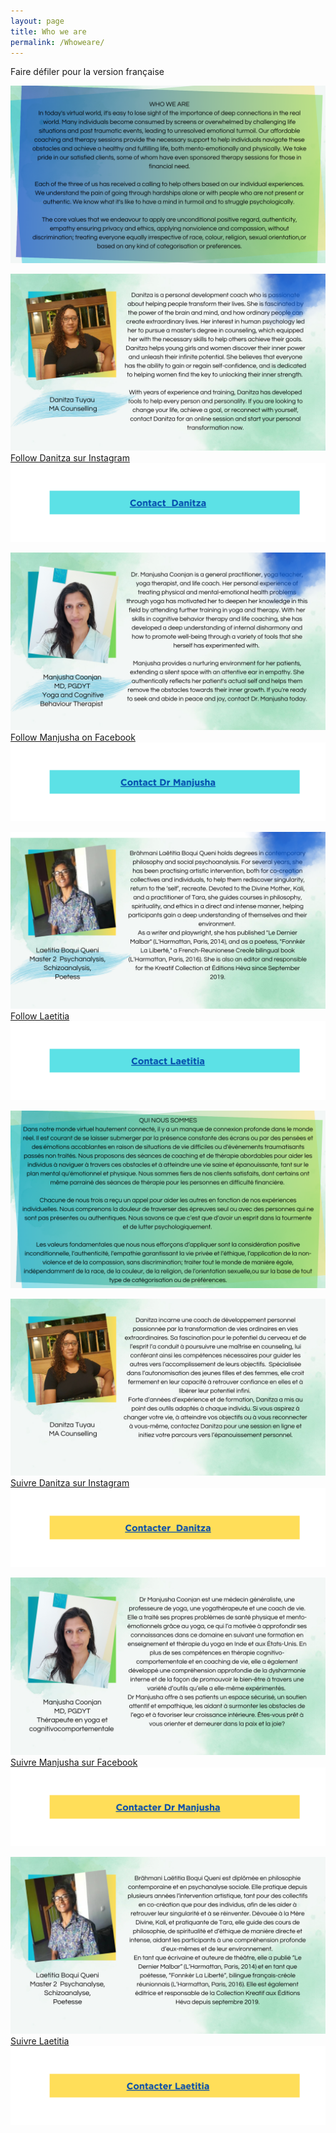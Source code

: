 ```yaml
---
layout: page
title: Who we are
permalink: /Whoweare/
---
```

Faire défiler pour la version française

![Who we are](/assets/images/introeng.png "Who we are")

![Danitza Tuyau](/assets/images/danitzaeng.png "Danitza Tuyau")
[Follow Danitza sur Instagram](https://www.instagram.com/helpinghand_mu?utm_source=ig_web_button_share_sheet&igsh=ZDNlZDc0MzIxNw%3D%3D)
<a href="https://tyltonline.github.io/contact/"> ![Click here](/assets/images/danitzabannereng.png "Click here") </a>

![Dr Manjusha Coonjan](/assets/images/manjushaeng.png "Dr Manjusha Coonjan")
[Follow Manjusha on Facebook](https://www.facebook.com/profile.php?id=100033228883018)
<a href="https://tyltonline.github.io/contact/"> ![Click here](/assets/images/manjushaabannereng.png "Click here") </a>


![Laetita Brahmani](/assets/images/leatitiaeng.png "Laetita Brahmani")
[Follow Laetitia](https://zedisyonevaoseanindyin.wordpress.com/home)
<a href="https://tyltonline.github.io/contact/"> ![Click here](/assets/images/laetitiabannereng.png "Click here")</a>



![Qui nous sommes](/assets/images/quinoussommes.png "Qui nous sommes")

![Danitza Tuyau](/assets/images/Danitza.png "Danitza Tuyau")
[Suivre Danitza sur Instagram](https://www.instagram.com/helpinghand_mu?utm_source=ig_web_button_share_sheet&igsh=ZDNlZDc0MzIxNw%3D%3D)
<a href="https://tyltonline.github.io/contact/"> ![Click here](/assets/images/DanitzaBanner.png "Click here") </a>

![Dr Manjusha Coonjan](/assets/images/Manjusha.png "Dr Manjusha Coonjan")
[Suivre Manjusha sur Facebook](https://www.facebook.com/profile.php?id=100033228883018)
<a href="https://tyltonline.github.io/contact/"> ![Click here](/assets/images/ManjushaBanner.png "Click here") </a>


![Laetita Brahmani](/assets/images/Laetitia.png "Laetita Brahmani")
[Suivre Laetitia](https://zedisyonevaoseanindyin.wordpress.com/home)
<a href="https://tyltonline.github.io/contact/"> ![Click here](/assets/images/LaetitiaBanner.png "Click here")</a>

